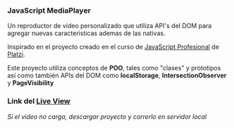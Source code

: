### JavaScript MediaPlayer

Un reproductor de video personalizado que utiliza API's del DOM para agregar nuevas caracteristicas ademas de las nativas.

Inspirado en el proyecto creado en el curso de [JavaScript Profesional](https://platzi.com/clases/javascript-profesional/) de [Platzi](https://platzi.com/).

Este proyecto utiliza conceptos de <b>POO</b>, tales como "clases" y prototipos así como también APIs del DOM como <b>localStorage</b>, <b>IntersectionObserver</b> y <b>PageVisibility</b>

### Link del [Live View](https://lamaolo.github.io/javascript-videoplayer/)

_Si el video no carga, descargar proyecto y correrlo en servidor local_
